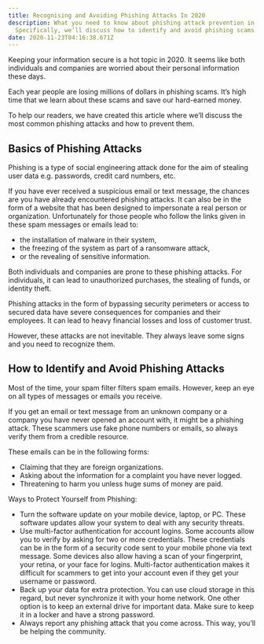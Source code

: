 ```yaml
---
title: Recognising and Avoiding Phishing Attacks In 2020
description: What you need to know about phishing attack prevention in 2020.
  Specifically, we’ll discuss how to identify and avoid phishing scams.
date: 2020-11-23T04:16:38.671Z
---
```


Keeping your information secure is a hot topic in 2020. It seems like both individuals and companies are worried about their personal information these days.

Each year people are losing millions of dollars in phishing scams. It’s high time that we learn about these scams and save our hard-earned money.

To help our readers, we have created this article where we’ll discuss the most common phishing attacks and how to prevent them.

## Basics of Phishing Attacks

Phishing is a type of social engineering attack done for the aim of stealing user data e.g. passwords, credit card numbers, etc.

If you have ever received a suspicious email or text message, the chances are you have already encountered phishing attacks. It can also be in the form of a website that has been designed to impersonate a real person or organization. Unfortunately for those people who follow the links given in these spam messages or emails lead to:

- the installation of malware in their system,
- the freezing of the system as part of a ransomware attack,
- or the revealing of sensitive information.

Both individuals and companies are prone to these phishing attacks. For individuals, it can lead to unauthorized purchases, the stealing of funds, or identity theft.

Phishing attacks in the form of bypassing security perimeters or access to secured data have severe consequences for companies and their employees. It can lead to heavy financial losses and loss of customer trust.

However, these attacks are not inevitable. They always leave some signs and you need to recognize them.

## How to Identify and Avoid Phishing Attacks

Most of the time, your spam filter filters spam emails. However, keep an eye on all types of messages or emails you receive.

If you get an email or text message from an unknown company or a company you have never opened an account with, it might be a phishing attack. These scammers use fake phone numbers or emails, so always verify them from a credible resource.

These emails can be in the following forms:

- Claiming that they are foreign organizations.
- Asking about the information for a complaint you have never logged.
- Threatening to harm you unless huge sums of money are paid.

Ways to Protect Yourself from Phishing:

- Turn the software update on your mobile device, laptop, or PC. These software updates allow your system to deal with any security threats.
- Use multi-factor authentication for account logins. Some accounts allow you to verify by asking for two or more credentials. These credentials can be in the form of a security code sent to your mobile phone via text message. Some devices also allow having a scan of your fingerprint, your retina, or your face for logins. Multi-factor authentication makes it difficult for scammers to get into your account even if they get your username or password.
- Back up your data for extra protection. You can use cloud storage in this regard, but never synchronize it with your home network. One other option is to keep an external drive for important data. Make sure to keep it in a locker and have a strong password.
- Always report any phishing attack that you come across. This way, you’ll be helping the community.

